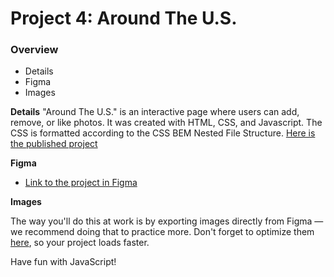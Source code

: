 # Project 4: Around The U.S.

### Overview

- Details
- Figma
- Images

**Details**
"Around The U.S." is an interactive page where users can add, remove, or like photos. It was created with HTML, CSS, and Javascript. The CSS is formatted according to the CSS BEM Nested File Structure. [Here is the published project](https://julieg18.github.io/web_project_4/)

**Figma**

- [Link to the project in Figma](https://www.figma.com/file/mUgu8OSHWE0M6p6vfwmdu9/Sprint-4-Around-The-U.S.-desktop-mobile?node-id=0%3A1)

**Images**

The way you'll do this at work is by exporting images directly from Figma — we recommend doing that to practice more. Don't forget to optimize them [here](https://tinypng.com/), so your project loads faster.

Have fun with JavaScript!
